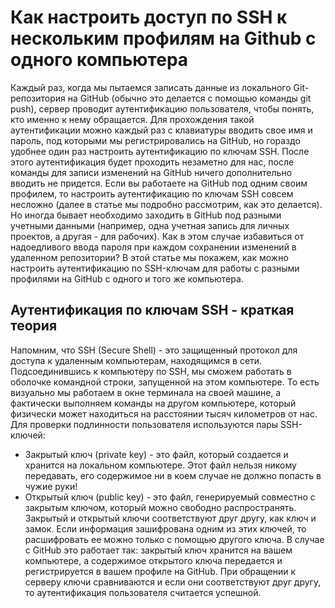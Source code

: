 # Как настроить доступ по SSH к нескольким профилям на Github с одного компьютера

Каждый раз, когда мы пытаемся записать данные из локального Git-репозитория на GitHub (обычно это делается с помощью команды git push), сервер проводит аутентификацию пользователя, чтобы понять, кто именно к нему обращается. Для прохождения такой аутентификации можно каждый раз с клавиатуры вводить свое имя и пароль, под которыми мы регистрировались на GitHub, но гораздо удобнее один раз настроить аутентификацию по ключам SSH. После этого аутентификация будет проходить незаметно для нас, после команды для записи изменений на GitHub ничего дополнительно вводить не придется.
Если вы работаете на GitHub под одним своим профилем, то настроить аутентификацию по ключам SSH совсем несложно (далее в статье мы подробно рассмотрим, как это делается). Но иногда бывает необходимо заходить в GitHub под разными учетными данными (например, одна учетная запись для личных проектов, а другая - для рабочих). Как в этом случае избавиться от надоедливого ввода пароля при каждом сохранении изменений в удаленном репозитории? В этой статье мы покажем, как можно настроить аутентификацию по SSH-ключам для работы с разными профилями на GitHub с одного и того же компьютера.

## Аутентификация по ключам SSH - краткая теория
Напомним, что SSH (Secure Shell)  - это защищенный протокол для доступа к удаленным компьютерам, находящимся в сети. Подсоединившись к компьютеру по SSH, мы сможем работать в оболочке командной строки, запущенной на этом компьютере. То есть визуально мы работаем в окне терминала на своей машине, а фактически выполняем команды на другом компьютере, который физически может находиться на расстоянии тысяч километров от нас.
Для проверки подлинности пользователя используются пары SSH-ключей:
* Закрытый ключ (private key) - это файл, который создается и хранится на локальном компьютере. Этот файл нельзя никому передавать, его содержимое ни в коем случае не должно попасть в чужие руки!
* Открытый ключ (public key) - это файл, генерируемый совместно с закрытым ключом, который можно свободно распространять.
Закрытый и открытый ключи соответствуют друг другу, как ключ и замок. Если информация зашифрована одним из этих ключей, то расшифровать ее можно только с помощью другого ключа.
В случае с GitHub это работает так: закрытый ключ хранится на вашем компьютере, а содержимое открытого ключа передается и регистрируется в вашем профиле на GitHub. При обращении к серверу ключи сравниваются и если они соответствуют друг другу, то аутентификация пользователя считается успешной. 
